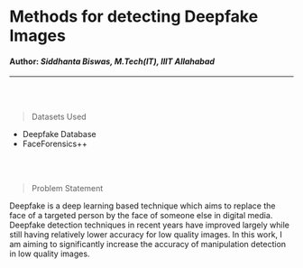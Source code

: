 # Methods for detecting Deepfake Images
#### Author: _Siddhanta Biswas, M.Tech(IT), IIIT Allahabad_
***
<br></br>
> Datasets Used
- Deepfake Database
- FaceForensics++

<br></br>
> Problem Statement

Deepfake is a deep learning based technique which aims to replace the face of a targeted
person by the face of someone else in digital media. Deepfake detection techniques in recent
years have improved largely while still having relatively lower accuracy for low quality
images. In this work, I am aiming to significantly increase the accuracy of manipulation
detection in low quality images.
